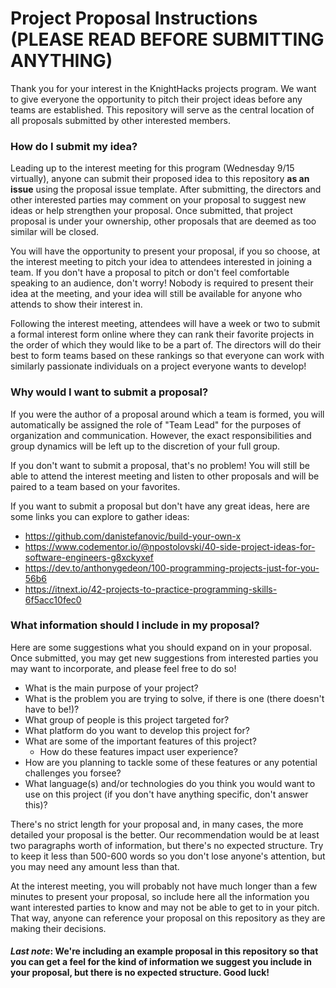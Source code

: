 # Project Proposal Instructions (PLEASE READ BEFORE SUBMITTING ANYTHING)

Thank you for your interest in the KnightHacks projects program. We want to give everyone the opportunity to pitch their project ideas before any teams are established. This repository will serve as the central location of all proposals submitted by other interested members.

### How do I submit my idea?

Leading up to the interest meeting for this program (Wednesday 9/15 virtually), anyone can submit their proposed idea to this repository **as an issue** using the proposal issue template. After submitting, the directors and other interested parties may comment on your proposal to suggest new ideas or help strengthen your proposal. Once submitted, that project proposal is under your ownership, other proposals that are deemed as too similar will be closed.

You will have the opportunity to present your proposal, if you so choose, at the interest meeting to pitch your idea to attendees interested in joining a team. If you don't have a proposal to pitch or don't feel comfortable speaking to an audience, don't worry! Nobody is required to present their idea at the meeting, and your idea will still be available for anyone who attends to show their interest in.

Following the interest meeting, attendees will have a week or two to submit a formal interest form online where they can rank their favorite projects in the order of which they would like to be a part of. The directors will do their best to form teams based on these rankings so that everyone can work with similarly passionate individuals on a project everyone wants to develop!

### Why would I want to submit a proposal?

If you were the author of a proposal around which a team is formed, you will automatically be assigned the role of "Team Lead" for the purposes of organization and communication. However, the exact responsibilities and group dynamics will be left up to the discretion of your full group.

If you don't want to submit a proposal, that's no problem! You will still be able to attend the interest meeting and listen to other proposals and will be paired to a team based on your favorites.

If you want to submit a proposal but don't have any great ideas, here are some links you can explore to gather ideas:

- https://github.com/danistefanovic/build-your-own-x
- https://www.codementor.io/@npostolovski/40-side-project-ideas-for-software-engineers-g8xckyxef
- https://dev.to/anthonygedeon/100-programming-projects-just-for-you-56b6
- https://itnext.io/42-projects-to-practice-programming-skills-6f5acc10fec0

### What information should I include in my proposal?

Here are some suggestions what you should expand on in your proposal. Once submitted, you may get new suggestions from interested parties you may want to incorporate, and please feel free to do so!

- What is the main purpose of your project?
- What is the problem you are trying to solve, if there is one (there doesn't have to be!)?
- What group of people is this project targeted for?
- What platform do you want to develop this project for?
- What are some of the important features of this project?
  - How do these features impact user experience?
- How are you planning to tackle some of these features or any potential challenges you forsee?
- What language(s) and/or technologies do you think you would want to use on this project (if you don't have anything specific, don't answer this)?

There's no strict length for your proposal and, in many cases, the more detailed your proposal is the better. Our recommendation would be at least two paragraphs worth of information, but there's no expected structure. Try to keep it less than 500-600 words so you don't lose anyone's attention, but you may need any amount less than that. 

At the interest meeting, you will probably not have much longer than a few minutes to present your proposal, so include here all the information you want interested parties to know and may not be able to get to in your pitch. That way, anyone can reference your proposal on this repository as they are making their decisions.

#### **_Last note_**: We're including an example proposal in this repository so that you can get a feel for the kind of information we suggest you include in your proposal, but there is no expected structure. Good luck!
